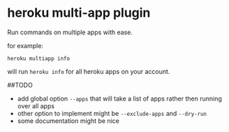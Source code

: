 # heroku multi-app plugin

Run commands on multiple apps with ease.

for example:

`heroku multiapp info`

will run `heroku info` for all heroku apps on your account.

##TODO

* add global option `--apps` that will take a list of apps rather then running over all apps
* other option to implement might be `--exclude-apps` and `--dry-run`
* some documentation might be nice

